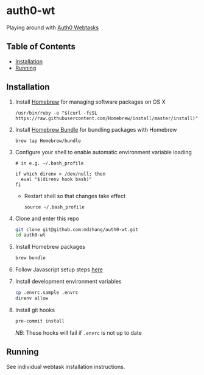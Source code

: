# auth0-wt

Playing around with [Auth0 Webtasks](https://github.com/auth0/wt-cli)

## Table of Contents

- [Installation](#installation)
- [Running](#running)

## Installation

1. Install [Homebrew](http://brew.sh) for managing software packages on OS X
    ```
    /usr/bin/ruby -e "$(curl -fsSL https://raw.githubusercontent.com/Homebrew/install/master/install)"
    ```

1. Install [Homebrew Bundle](https://github.com/Homebrew/homebrew-bundle) for bundling packages with Homebrew
    ```
    brew tap Homebrew/bundle
    ```

1. Configure your shell to enable automatic environment variable loading
    ```
    # in e.g. ~/.bash_profile

    if which direnv > /dev/null; then
      eval "$(direnv hook bash)"
    fi
    ```

    * Restart shell so that changes take effect

        ```
        source ~/.bash_profile
        ```

1. Clone and enter this repo
    ```sh
    git clone git@github.com:mdzhang/auth0-wt.git
    cd auth0-wt
    ```

1. Install Homebrew packages
    ```sh
    brew bundle
    ```

1. Follow Javascript setup steps [here](https://github.com/mdzhang/guides/blob/master/DEV_SETUP.md#javascript)

1. Install development environment variables
    ```sh
    cp .envrc.sample .envrc
    direnv allow
    ```

1. Install git hooks
    ```sh
    pre-commit install
    ```

    *NB*: These hooks will fail if `.envrc` is not up to date

## Running

See individual webtask installation instructions.
